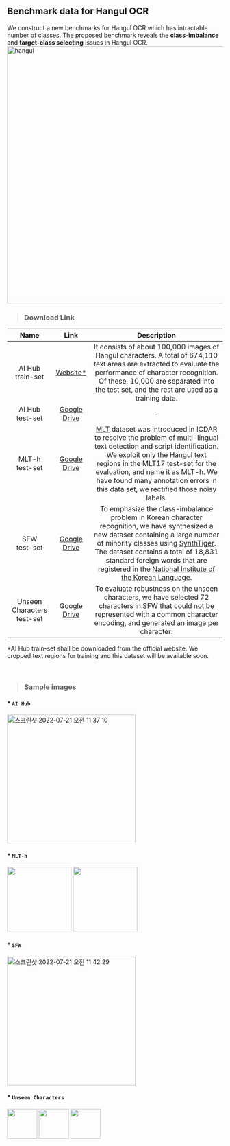 ## Benchmark data for Hangul OCR

We construct a new benchmarks for Hangul OCR which has intractable number of classes. The proposed benchmark reveals the
**class-imbalance** and **target-class selecting** issues in Hangul OCR. 
<img width="600" alt="hangul" src="https://user-images.githubusercontent.com/34879386/179895019-09831f14-6fe0-438f-8ad6-35a4526d0ff5.png">


> ### Download Link
|Name|Link|Description
|:---:|:---:|:---:|
|AI Hub<br/> train-set|[Website*](https://aihub.or.kr/aihubdata/data/view.do?currMenu=115&topMenu=100&aihubDataSe=realm&dataSetSn=105#:~:text=316%20%EB%8B%A4%EC%9A%B4%EB%A1%9C%EB%93%9C%20%3A%2086-,%EB%8B%A4%EC%9A%B4%EB%A1%9C%EB%93%9C,-%EC%83%98%ED%94%8C%20%EB%8D%B0%EC%9D%B4%ED%84%B0)|It consists of about 100,000 images of Hangul characters. A total of 674,110 text areas are extracted to evaluate the performance of character recognition. Of these, 10,000 are separated into the test set, and the rest are used as a training data.|
|AI Hub<br/> test-set|[Google Drive](https://drive.google.com/file/d/1D4tN_69CRWFPi286fDbxYvntKvo9OkF8/view?usp=sharing)|-|
|MLT-h <br/>test-set|[Google Drive](https://drive.google.com/file/d/1b2PgWI1PybtU4epeljIROpcC_Vo9gEgl/view?usp=sharing)|[MLT](https://rrc.cvc.uab.es/?ch=8) dataset was introduced in ICDAR to resolve the problem of multi-lingual text detection and script identification. We exploit only the Hangul text regions in the MLT17 test-set for the evaluation, and name it as MLT-h. We have found many annotation errors in this data set, we rectified those noisy labels.|
|SFW <br/>test-set|[Google Drive](https://drive.google.com/file/d/1oBFPk3Ke8iLsUfiMAgxCjK_GO-41gAN3/view?usp=sharing)|To emphasize the class-imbalance problem in Korean character recognition, we have synthesized a new dataset containing a large number of minority classes using [SynthTiger](https://github.com/clovaai/synthtiger). The dataset contains a total of 18,831 standard foreign words that are registered in the [National Institute of the Korean Language](https://stdict.korean.go.kr/main/main.do).|
|Unseen Characters <br/>test-set|[Google Drive](https://drive.google.com/file/d/163mrhOq2Pom0Y4CDHC7LqCHHo5yGnvgE/view?usp=sharing)|To evaluate robustness on the unseen characters, we have selected 72 characters in SFW that could not be represented with a common character encoding, and generated an image per character. |

*AI Hub train-set shall be downloaded from the official website. We cropped text regions for training and this dataset will be available soon.

<br/>

> ### Sample images
#### * `AI Hub` 
<img width="300" alt="스크린샷 2022-07-21 오전 11 37 10" src="https://user-images.githubusercontent.com/8290383/180117903-5bfc55a6-969a-4d4e-b4bd-a9f55665a761.png">

#### * `MLT-h`
<img width="150" src="https://user-images.githubusercontent.com/34879386/180130563-3e30cc3b-b0ab-4871-83df-08c1d6b25019.png"> <img width="150" src="https://user-images.githubusercontent.com/34879386/180130579-1ce64a12-6443-488a-ad4f-e934e29ea1ac.png">

#### * `SFW` 
<img width="300" alt="스크린샷 2022-07-21 오전 11 42 29" src="https://user-images.githubusercontent.com/8290383/180118543-7fd931a8-35b1-480e-8c33-53ccb91baef9.png">

#### * `Unseen Characters`
<img width="70" src="https://user-images.githubusercontent.com/34879386/177490243-ae37b295-3a2d-45d4-a8a7-9c4cf34e9510.png"> <img width="70" src="https://user-images.githubusercontent.com/34879386/177490292-99662d7c-62ed-46c1-9f45-ab99e0843312.png"> <img width="70" src="https://user-images.githubusercontent.com/34879386/177490316-f4df4070-e6fe-4f6e-80ea-587fea025410.png">
